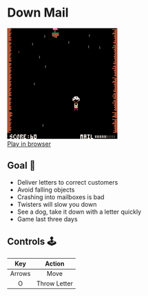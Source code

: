# Down Mail

![gameplay](https://github.com/sugarvoid/down-mail/blob/master/gameplay.gif)
<br>
[Play in browser](https://sugarvoid.itch.io/down-mail)

## Goal :dart:
-   Deliver letters to correct customers
-   Avoid falling objects
-   Crashing into mailboxes is bad
-   Twisters will slow you down
-   See a dog, take it down with a letter quickly
-   Game last three days

## Controls :joystick:

|  Key   |   Action   |
| :----: | :--------: |
| Arrows |    Move    |
|   O    | Throw Letter |
